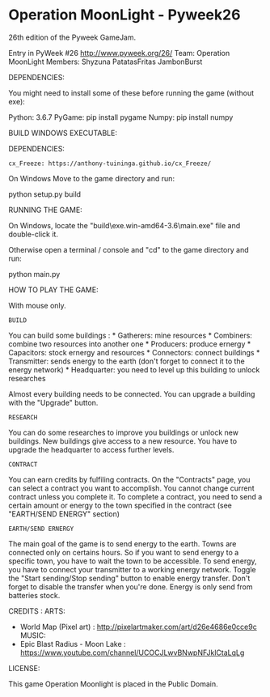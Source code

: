 # Operation MoonLight - Pyweek26
26th edition of the Pyweek GameJam.

Entry in PyWeek #26  <http://www.pyweek.org/26/>
Team: Operation MoonLight 
Members: Shyzuna PatatasFritas JambonBurst


DEPENDENCIES:

You might need to install some of these before running the game (without exe):

  Python:     3.6.7
  PyGame:     pip install pygame
  Numpy:      pip install numpy
  
  
BUILD WINDOWS EXECUTABLE:

  DEPENDENCIES:
   
    cx_Freeze: https://anthony-tuininga.github.io/cx_Freeze/
  
On Windows Move to the game directory and run:
  
  python setup.py build
  

RUNNING THE GAME:

On Windows, locate the "build\exe.win-amd64-3.6\main.exe" file and double-click it.

Otherwise open a terminal / console and "cd" to the game directory and run:

  python main.py


HOW TO PLAY THE GAME:

With mouse only.

    BUILD
	
You can build some buildings :
    * Gatherers: mine resources
	* Combiners: combine two resources into another one
	* Producers: produce ernergy
	* Capacitors: stock ernergy and resources
	* Connectors: connect buildings
	* Transmitter: sends energy to the earth (don't forget to connect it to the energy network)
	* Headquarter: you need to level up this building to unlock researches
	
Almost every building needs to be connected.
You can upgrade a building with the "Upgrade" button.

    RESEARCH

You can do some researches to improve you buildings or unlock new buildings.
New buildings give access to a new resource.
You have to upgrade the headquarter to access further levels.

	CONTRACT

You can earn credits by fulfiling contracts.
On the "Contracts" page, you can select a contract you want to accomplish.
You cannot change current contract unless you complete it.
To complete a contract, you need to send a certain amount or energy to the town specified in the contract (see "EARTH/SEND ENERGY" section)

    EARTH/SEND ERNERGY
	
The main goal of the game is to send energy to the earth.
Towns are connected only on certains hours. So if you want to send energy to a specific town, you have to wait the town to be accessible.
To send energy, you have to connect your transmitter to a working energy network.
Toggle the "Start sending/Stop sending" button to enable energy transfer. Don't forget to disable the transfer when you're done.
Energy is only send from batteries stock.


CREDITS :
  ARTS:
   * World Map (Pixel art) : http://pixelartmaker.com/art/d26e4686e0cce9c
  MUSIC:
   * Epic Blast Radius - Moon Lake : https://www.youtube.com/channel/UCOCJLwvBNwpNFJklCtaLqLg


LICENSE:

This game Operation Moonlight is placed in the Public Domain.

